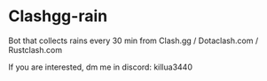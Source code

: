 # Clashgg-rain

Bot that collects rains every 30 min from Clash.gg / Dotaclash.com / Rustclash.com

If you are interested, dm me in discord: killua3440
